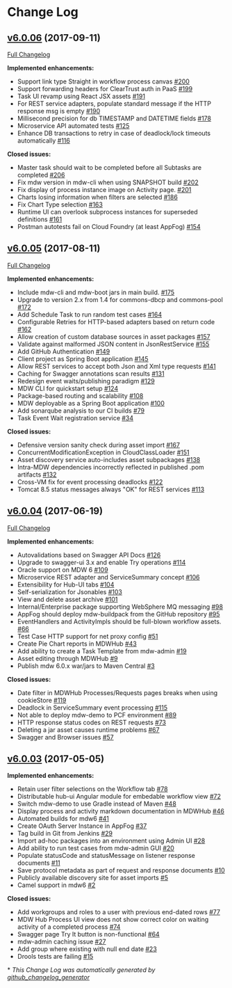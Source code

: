 # Change Log

## [v6.0.06](https://github.com/CenturyLinkCloud/mdw/tree/v6.0.06) (2017-09-11)
[Full Changelog](https://github.com/CenturyLinkCloud/mdw/compare/v6.0.05...v6.0.06)

**Implemented enhancements:**

- Support link type Straight in workflow process canvas [\#200](https://github.com/CenturyLinkCloud/mdw/issues/200)
- Support forwarding headers for ClearTrust auth in PaaS [\#199](https://github.com/CenturyLinkCloud/mdw/issues/199)
- Task UI revamp using React JSX assets [\#191](https://github.com/CenturyLinkCloud/mdw/issues/191)
- For REST service adapters, populate standard message if the HTTP response msg is empty [\#190](https://github.com/CenturyLinkCloud/mdw/issues/190)
- Millisecond precision for db TIMESTAMP and DATETIME fields [\#178](https://github.com/CenturyLinkCloud/mdw/issues/178)
- Microservice API automated tests [\#125](https://github.com/CenturyLinkCloud/mdw/issues/125)
- Enhance DB transactions to retry in case of deadlock/lock timeouts automatically [\#116](https://github.com/CenturyLinkCloud/mdw/issues/116)

**Closed issues:**

- Master task should wait to be completed before all Subtasks are completed [\#206](https://github.com/CenturyLinkCloud/mdw/issues/206)
- Fix mdw version in mdw-cli when using SNAPSHOT build [\#202](https://github.com/CenturyLinkCloud/mdw/issues/202)
- Fix display of process instance image on Activity page. [\#201](https://github.com/CenturyLinkCloud/mdw/issues/201)
- Charts losing information when filters are selected [\#186](https://github.com/CenturyLinkCloud/mdw/issues/186)
- Fix Chart Type selection [\#163](https://github.com/CenturyLinkCloud/mdw/issues/163)
- Runtime UI can overlook subprocess instances for superseded definitions [\#161](https://github.com/CenturyLinkCloud/mdw/issues/161)
- Postman autotests fail on Cloud Foundry \(at least AppFog\) [\#154](https://github.com/CenturyLinkCloud/mdw/issues/154)

## [v6.0.05](https://github.com/CenturyLinkCloud/mdw/tree/v6.0.05) (2017-08-11)
[Full Changelog](https://github.com/CenturyLinkCloud/mdw/compare/v6.0.04...v6.0.05)

**Implemented enhancements:**

- Include mdw-cli and mdw-boot jars in main build. [\#175](https://github.com/CenturyLinkCloud/mdw/issues/175)
- Upgrade to version 2.x from 1.4 for commons-dbcp and commons-pool  [\#172](https://github.com/CenturyLinkCloud/mdw/issues/172)
- Add Schedule Task to run random test cases [\#164](https://github.com/CenturyLinkCloud/mdw/issues/164)
- Configurable Retries for HTTP-based adapters based on return code [\#162](https://github.com/CenturyLinkCloud/mdw/issues/162)
- Allow creation of custom database sources in asset packages [\#157](https://github.com/CenturyLinkCloud/mdw/issues/157)
- Validate against malformed JSON content in JsonRestService [\#155](https://github.com/CenturyLinkCloud/mdw/issues/155)
- Add GitHub Authentication [\#149](https://github.com/CenturyLinkCloud/mdw/issues/149)
- Client project as Spring Boot application [\#145](https://github.com/CenturyLinkCloud/mdw/issues/145)
- Allow REST services to accept both Json and Xml type requests [\#141](https://github.com/CenturyLinkCloud/mdw/issues/141)
- Caching for Swagger annotations scan results [\#131](https://github.com/CenturyLinkCloud/mdw/issues/131)
- Redesign event waits/publishing paradigm [\#129](https://github.com/CenturyLinkCloud/mdw/issues/129)
- MDW CLI for quickstart setup [\#124](https://github.com/CenturyLinkCloud/mdw/issues/124)
- Package-based routing and scalability [\#108](https://github.com/CenturyLinkCloud/mdw/issues/108)
- MDW deployable as a Spring Boot application [\#100](https://github.com/CenturyLinkCloud/mdw/issues/100)
- Add sonarqube analysis to our CI builds [\#79](https://github.com/CenturyLinkCloud/mdw/issues/79)
- Task Event Wait registration service [\#34](https://github.com/CenturyLinkCloud/mdw/issues/34)

**Closed issues:**

- Defensive version sanity check during asset import [\#167](https://github.com/CenturyLinkCloud/mdw/issues/167)
- ConcurrentModificationException in CloudClassLoader [\#151](https://github.com/CenturyLinkCloud/mdw/issues/151)
- Asset discovery service auto-includes asset subpackages [\#138](https://github.com/CenturyLinkCloud/mdw/issues/138)
- Intra-MDW dependencies incorrectly reflected in published .pom artifacts [\#132](https://github.com/CenturyLinkCloud/mdw/issues/132)
- Cross-VM fix for event processing deadlocks [\#122](https://github.com/CenturyLinkCloud/mdw/issues/122)
- Tomcat 8.5 status messages always "OK" for REST services [\#113](https://github.com/CenturyLinkCloud/mdw/issues/113)

## [v6.0.04](https://github.com/CenturyLinkCloud/mdw/tree/v6.0.04) (2017-06-19)
[Full Changelog](https://github.com/CenturyLinkCloud/mdw/compare/v6.0.03...v6.0.04)

**Implemented enhancements:**

- Autovalidations based on Swagger API Docs [\#126](https://github.com/CenturyLinkCloud/mdw/issues/126)
- Upgrade to swagger-ui 3.x and enable Try operations [\#114](https://github.com/CenturyLinkCloud/mdw/issues/114)
- Oracle support on MDW 6 [\#109](https://github.com/CenturyLinkCloud/mdw/issues/109)
- Microservice REST adapter and ServiceSummary concept [\#106](https://github.com/CenturyLinkCloud/mdw/issues/106)
- Extensibility for Hub-UI tabs [\#104](https://github.com/CenturyLinkCloud/mdw/issues/104)
- Self-serialization for Jsonables [\#103](https://github.com/CenturyLinkCloud/mdw/issues/103)
- View and delete asset archive [\#101](https://github.com/CenturyLinkCloud/mdw/issues/101)
- Internal/Enterprise package supporting WebSphere MQ messaging [\#98](https://github.com/CenturyLinkCloud/mdw/issues/98)
- AppFog should deploy mdw-buildpack from the GitHub repository [\#95](https://github.com/CenturyLinkCloud/mdw/issues/95)
- EventHandlers and ActivityImpls should be full-blown workflow assets. [\#66](https://github.com/CenturyLinkCloud/mdw/issues/66)
- Test Case HTTP support for net proxy config [\#51](https://github.com/CenturyLinkCloud/mdw/issues/51)
- Create Pie Chart reports in MDWHub [\#43](https://github.com/CenturyLinkCloud/mdw/issues/43)
- Add ability to create a Task Template from mdw-admin [\#19](https://github.com/CenturyLinkCloud/mdw/issues/19)
- Asset editing through MDWHub [\#9](https://github.com/CenturyLinkCloud/mdw/issues/9)
- Publish mdw 6.0.x war/jars to Maven Central [\#3](https://github.com/CenturyLinkCloud/mdw/issues/3)

**Closed issues:**

- Date filter in MDWHub Processes/Requests pages breaks when using cookieStore [\#119](https://github.com/CenturyLinkCloud/mdw/issues/119)
- Deadlock in ServiceSummary event processing [\#115](https://github.com/CenturyLinkCloud/mdw/issues/115)
- Not able to deploy mdw-demo to PCF environment [\#89](https://github.com/CenturyLinkCloud/mdw/issues/89)
- HTTP response status codes on REST requests [\#73](https://github.com/CenturyLinkCloud/mdw/issues/73)
- Deleting a jar asset causes runtime problems [\#67](https://github.com/CenturyLinkCloud/mdw/issues/67)
- Swagger and Browser issues [\#57](https://github.com/CenturyLinkCloud/mdw/issues/57)

## [v6.0.03](https://github.com/CenturyLinkCloud/mdw/tree/v6.0.03) (2017-05-05)
**Implemented enhancements:**

- Retain user filter selections on the Workflow tab [\#78](https://github.com/CenturyLinkCloud/mdw/issues/78)
- Distributable hub-ui Angular module for embedable workflow view [\#72](https://github.com/CenturyLinkCloud/mdw/issues/72)
- Switch mdw-demo to use Gradle instead of Maven [\#48](https://github.com/CenturyLinkCloud/mdw/issues/48)
- Display process and activity markdown documentation in MDWHub [\#46](https://github.com/CenturyLinkCloud/mdw/issues/46)
- Automated builds for mdw6 [\#41](https://github.com/CenturyLinkCloud/mdw/issues/41)
- Create OAuth Server Instance in AppFog [\#37](https://github.com/CenturyLinkCloud/mdw/issues/37)
- Tag build in Git from Jenkins [\#29](https://github.com/CenturyLinkCloud/mdw/issues/29)
- Import ad-hoc packages into an environment using Admin UI [\#28](https://github.com/CenturyLinkCloud/mdw/issues/28)
- Add ability to run test cases from mdw-admin GUI [\#20](https://github.com/CenturyLinkCloud/mdw/issues/20)
- Populate statusCode and statusMessage on listener response documents [\#11](https://github.com/CenturyLinkCloud/mdw/issues/11)
- Save protocol metadata as part of request and response documents [\#10](https://github.com/CenturyLinkCloud/mdw/issues/10)
- Publicly available discovery site for asset imports [\#5](https://github.com/CenturyLinkCloud/mdw/issues/5)
- Camel support in mdw6 [\#2](https://github.com/CenturyLinkCloud/mdw/issues/2)

**Closed issues:**

- Add workgroups and roles to a user with previous end-dated rows [\#77](https://github.com/CenturyLinkCloud/mdw/issues/77)
- MDW Hub Process UI view does not show correct color on waiting activity of a completed process [\#74](https://github.com/CenturyLinkCloud/mdw/issues/74)
- Swagger page Try It button is non-functional [\#64](https://github.com/CenturyLinkCloud/mdw/issues/64)
- mdw-admin caching issue [\#27](https://github.com/CenturyLinkCloud/mdw/issues/27)
- Add group where existing with null end date [\#23](https://github.com/CenturyLinkCloud/mdw/issues/23)
- Drools tests are failing [\#15](https://github.com/CenturyLinkCloud/mdw/issues/15)



\* *This Change Log was automatically generated by [github_changelog_generator](https://github.com/skywinder/Github-Changelog-Generator)*